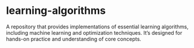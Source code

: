 # learning-algorithms
A repository that provides implementations of essential learning algorithms, including machine learning and optimization techniques. It’s designed for hands-on practice and understanding of core concepts.
